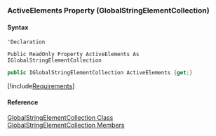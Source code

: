 ﻿### ActiveElements Property (GlobalStringElementCollection)

#### Syntax

```vbnet
'Declaration

Public ReadOnly Property ActiveElements As IGlobalStringElementCollection
```

```csharp
public IGlobalStringElementCollection ActiveElements {get;}
```

[!include[Requirements](../partials/requirements.md)]

#### Reference

[GlobalStringElementCollection Class](fcSDK~FChoice.Foundation.Clarify.DataObjects.GlobalStringElementCollection.md)  
[GlobalStringElementCollection Members](fcSDK~FChoice.Foundation.Clarify.DataObjects.GlobalStringElementCollection_members.md)